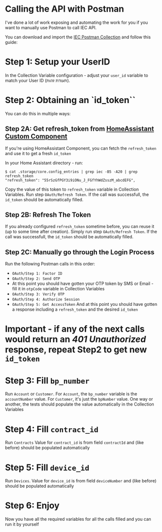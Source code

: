 # Calling the API with Postman

I've done a lot of work exposing and automating the work for you if you want to manually use Postman to call IEC API.

You can download and import the [IEC Postman Collection]() and follow this guide:

# Step 1: Setup your UserID
In the Collection Variable configuration - adjust your `user_id` variable to match your User ID (תעודת זהות).

# Step 2: Obtaining an `id_token``
You can do this in multiple ways:

## Step 2A: Get refresh_token from [HomeAssistant Custom Component](https://github.com/GuyKh/iec-custom-component)
If you're using HomeAssistant Component, you can fetch the `refresh_token` and use it to get a fresh `id_token`

In your Home Assistant directory - run:
```
$ cat .storage/core.config_entries | grep iec -B5 -A20 | grep refresh_token
"refresh_token": "55rSzGfPGY3i9iONu_J_FGfYhWdZsszM_abcdEFG",
```

Copy the value of this token to `refresh_token` variable in Collection Variables.
Run step `OAuth/Refresh Token`.
If the call was successfull, the `id_token` should be automatically filled.

## Step 2B: Refresh The Token
If you already configured `refresh_token` sometime before, you can reuse it (up to some time after creation).
Simply run step `OAuth/Refresh Token`.
If the call was successfull, the `id_token` should be automatically filled.

## Step 2C: Manually go through the Login Process
Run the following Postman calls in this order:
- `OAuth/Step 1: Factor ID` 
- `OAuth/Step 2: Send OTP`
- At this point you should have gotten your OTP token by SMS or Email - fill it in `otpCode` variable in Collection Variables
- `OAuth/Step 3: Verify OTP`
- `OAuth/Step 4: Authorize Session`
- `OAuth/Step 5: Get AccessToken`
And at this point you should have gotten a response including a `refresh_token` and the desired `id_token`

# **Important** - if any of the next calls would return an _401 Unauthorized_ response, repeat Step2 to get new `id_token`

# Step 3: Fill `bp_number`
Run `Account` or `Customer`.
For `Account`, the `bp_number` variable is the `accountNumber` value.
For `Customer`, it's just the `bpNumber` value.
One way or another, the tests should populate the value automatically in the Collection Variables

# Step 4: Fill `contract_id`
Run `Contracts`
Value for `contract_id` is from field `contractId` and (like before) should be populated automatically

# Step 5: Fill `device_id`
Run `Devices`.
Value for `device_id` is from field `deviceNumber` and (like before) should be populated automatically

# Step 6: Enjoy
Now you have all the required variables for all the calls filled and you can run it by yourself